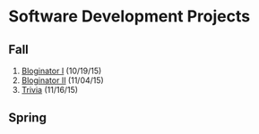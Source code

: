 # Software Development Projects

## Fall
1. <a href="https://github.com/y4smeen/bloginator">Bloginator I</a> (10/19/15)
2. <a href="https://github.com/y4smeen/Storybored">Bloginator II</a> (11/04/15)
3. <a href="https://github.com/sammiWL/sys-crwl-trivia">Trivia</a> (11/16/15)

## Spring
